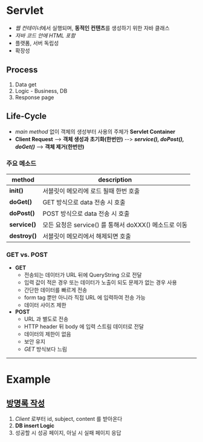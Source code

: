 # Servlet
* *웹 컨테이너*에서 실행되며, **동적인 컨텐츠**를 생성하기 위한 자바 클래스
* *자바 코드 안에 HTML 포함*
* 플랫폼, 서버 독립성
* 확장성

## Process
1. Data get
2. Logic - Business, DB
3. Response page

## Life-Cycle
* *main method* 없이 객체의 생성부터 사용의 주체가 **Servlet Container**
* **Client Request** --> **객체 생성과 초기화(한번만)** --> ***service(), doPost(), doGet()*** --> **객체 제거(한번만)**
### 주요 메소드

|method|description|
|-----|------|
|**init()**|서블릿이 메모리에 로드 될때 한번 호출|
|**doGet()**|GET 방식으로 data 전송 시 호출|
|**doPost()**|POST 방식으로 data 전송 시 호출|
|**service()**|모든 요청은 service() 를 통해서 doXXX() 메소드로 이동|
|**destroy()**|서블릿이 메모리에서 해제되면 호출|

### GET vs. POST
* **GET**
  * 전송되는 데이터가 URL 뒤에 QueryString 으로 전달
  * 입력 값이 적은 경우 또는 데이터가 노출이 되도 문제가 없는 경우 사용
  * 간단한 데이터를 빠르게 전송
  * form tag 뿐만 아니라 직접 URL 에 입력하여 전송 가능
  * 데이터 사이즈 제한
* **POST**
  * URL 과 별도로 전송
  * HTTP header 뒤 body 에 입력 스트림 데이터로 전달
  * 데이터의 제한이 없음
  * 보안 유지
  * *GET* 방식보다 느림 

---

# Example
## [방명록 작성](https://github.com/ljiwoo59/Back_Study/blob/main/Servlet/GuestBookWrite.java)
1. *Client* 로부터 id, subject, content 를 받아온다
2. **DB insert Logic**
3. 성공할 시 성공 페이지, 아닐 시 실패 페이지 응답
